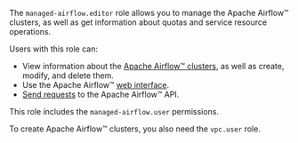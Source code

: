 The `managed-airflow.editor` role allows you to manage the Apache Airflow™ clusters, as well as get information about quotas and service resource operations.

Users with this role can:
* View information about the [Apache Airflow™ clusters](../../managed-airflow/concepts/index.md#cluster), as well as create, modify, and delete them.
* Use the Apache Airflow™ [web interface](../../managed-airflow/operations/af-interfaces.md#web-gui).
* [Send requests](../../managed-airflow/operations/af-interfaces.md#rest-api) to the Apache Airflow™ API.

This role includes the `managed-airflow.user` permissions.

To create Apache Airflow™ clusters, you also need the `vpc.user` role.

